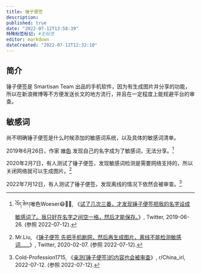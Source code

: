 ```yaml
---
title: 锤子便签
description:
published: true
date: "2022-07-12T13:58:39"
特殊标签标记: #无标签
editor: markdown
dateCreated: "2022-07-12T12:32:10"
---
```


## 简介

锤子便签是 Smartisan Team 出品的手机软件，因为有生成图片并分享的功能，所以在新浪微博等不方便发送长文的地方流行，并且在一定程度上能规避平台的审查。

## 敏感词

尚不明确锤子便签是什么时候添加的敏感词系统，以及具体的敏感词清单。

2019年6月26日，作家 [唯色][] 发现自己的名字成为了敏感词，无法分享。[^1143761097146507265]

[唯色]: /people/唯色.md

[^1143761097146507265]: འོད་ཟེར།唯色Woeser😷💙💛, 《[试了几次三番，才发现锤子便签把我的名字设成敏感词了。我只好在名字之间空一格，然后才能保存。](https://twitter.com/degewa/status/1143761097146507265)》, Twitter, 2019-06-26. (参照 2022-07-12).

2020年2月7日，有人测试了锤子便签，发现敏感词检测是需要网络支持的，所以关闭网络就可以生成图片。[^7418]

[^7418]: Mr.Liu, 《[锤子便签 先把手机断网，然后再生成图片，离线不能检测敏感词……](https://web.archive.org/web/20200208074237/https://twitter.com/vanjiong/status/1225799745848741895)》, Twitter, 2020-02-07. (参照 2022-07-12).

2022年7月12日，有人测试了锤子便签，发现离线的情况下依然会被审查。[^vx01k2]

[^vx01k2]: Cold-Profession1715, 《[亲测[锤子便签]的内容也会被审查](https://www.reddit.com/r/China_irl/comments/vx01k2/亲测锤子便签的内容也会被审查/)》, r/China_irl, 2022-07-12. (参照 2022-07-12).
